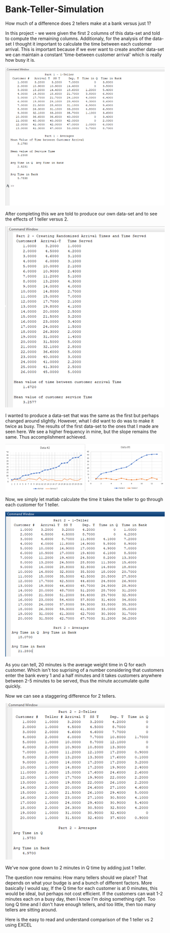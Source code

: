 # Bank-Teller-Simulation
How much of a difference does 2 tellers make at a bank versus just 1?


In this project - we were given the first 2 columns of this data-set and told to compute the remaining columns. Additionaly, for the analysis of the data-set I thought it important to calculate the time between each customer arrival. This is important because if we ever want to create another data-set we can maintain a constant 'time-between customer arrival' which is really how busy it is.

![](/Part%201.png)



After completing this we are told to produce our own data-set and to see the effects of 1 teller versus 2. 



![](/Part%202%20-%20Creating%20my%20values.png)

I wanted to produce a data-set that was the same as the first but perhaps changed around slightly. However, what I did want to do was to make it twice as busy. The results of the first data-set to the ones that I made are seen here. We see a higher frequency in mine, but the slope remains the same. Thus accomplishment achieved.

![](/Part%202%20and%20Part%201%20comparison.png)

Now, we simply let matlab calculate the time it takes the teller to go through each customer for 1 teller.

![](/Part%202%20-%201%20teller.png)

As you can tell, 20 minutes is the average weight time in Q for each customer. Which isn't too suprising of a number considering that customers enter the bank every 1 and a half minutes and it takes customers anywhere between 2-5 minutes to be served, thus the minute accumulate quite quickly.

Now we can see a staggering difference for 2 tellers.

![](/Part%202%20-%202%20teller.png)

We've now gone down to 2 minutes in Q time by adding just 1 teller.

The question now remains: How many tellers should we place? That depends on what your budge is and a bunch of different factors. More basically I would say, If the Q time for each customer is at 0 minutes, this would be ideal, but perhaps not cost efficient. If the customers can wait 1-2 minutes each on a busy day, then I know I'm doing something right. Too long Q time and I don't have enough tellers, and too little, then too many tellers are sitting around.

Here is the easy to read and understand comparison of the 1 teller vs 2 using EXCEL



